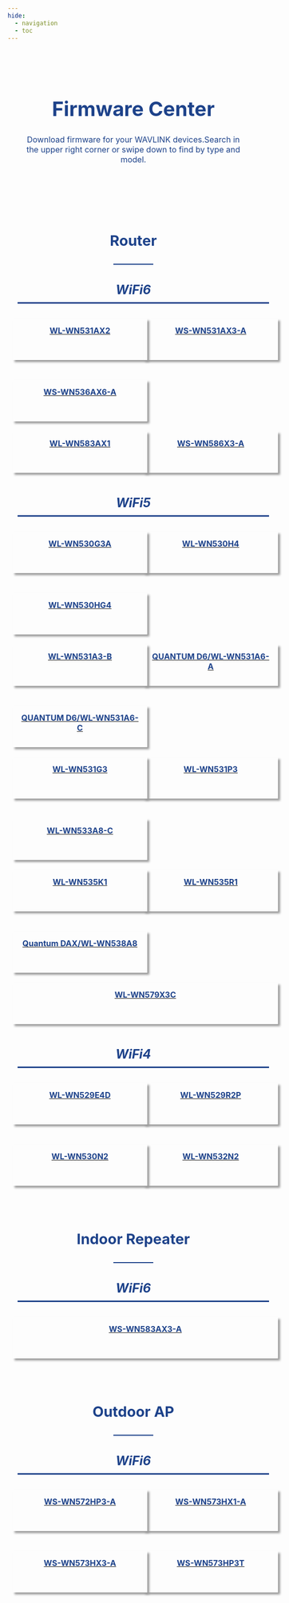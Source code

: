 ```yaml
---
hide:
  - navigation
  - toc
---
```

<style>
        .banner {
            padding: 40px 5% 40px;
            background-size: 100% auto;
            background-repeat: no-repeat;
            background-position:center;
        }
        .search_infoCenter h1{
            font-size: 40px;
            font-weight: 700;
            text-align: center;
            color: #1D428A;
        }
        .search_infoCenter p{
            font-size: 16px;
            font-weight: 400;
            text-align: center;
            color: #1D428A;
            margin-top:10px;
        }
       
        .main>div>div{
            max-width:1440px;
            margin:0 auto;
            padding:50px 0;
        }
        .main>div>div.productMenu{
            padding-bottom: 0;
        }
        .main>div>div>h3{
            text-align: center;
            margin-bottom:30px;
        }
        .main>div>div>h3.main_title{
            margin-bottom:50px;
        }
        .main h3 em.underline{
            display: block;
            width: 80px;
            border-bottom: 2px solid #1D428A;
            margin: 5px auto;
        }
		
		@media screen and (max-width: 1536px){
    .main>div{
        padding:0 24px;
    }
    ul.bookList li.hasImage .image{
        background-size:auto 100%;
    }
	ul.productList{
    display: flex;
    grid-row-gap: 20px;
    flex-wrap: nowrap;
    justify-content: space-between;

	}
	ul.productList li{
		width:180px;
		height:180px;
		border-radius: 2px;
		border: 1px solid rgba(238, 238, 238, 1);
	}

	ul.productList li>a{
		color:#1D428A ;
		text-align: center;
		font-size:16px;
		height:100%;
		display: flex;
		flex-wrap: wrap;
		justify-content: space-around;
		align-items: center;
		padding: 20px 10px;
	}
	ul.productList li:hover{
		box-shadow: 0px 0px 8px 0px rgba(54,54,54,0.15);
		transition: all 0.3s;
	}
	ul.productList li:hover a{
		color: #1D428A;
		transition: all 0.3s;
	}
	ul.productList li em{
		display: block;
		width:64px;
		height:64px;
		background-position: center;
		background-repeat: no-repeat;
		background-size: cover;
		-webkit-font-smoothing: antialiased;
		-webkit-text-stroke-width: 0.2px;
		-moz-osx-font-smoothing: grayscale;
	}
	ul.productList li span{
		display: inline-block;
		width:100%;
	}

		
    </style>
	

<div id="mainContainer">
	<div class="bannerContainer">
		<div class="banner">
			<div class="search_infoCenter">
				<h1>Firmware Center</h1>
				<p>Download firmware for your WAVLINK devices.Search in the upper right corner or swipe down to find by type and model.</p>
			</div>
		</div>
	</div>
</div>









<style>
    .re-text {
      color: #1D428A;
	  #font-weight: bold;
	  font-size: 25px;
	  text-align: center;
	  line-height: 0;
	  margin-top: 50px;
	  font-style: italic;
	  font-weight: bold;
    }
    
    .blue-text {
      color: #1D428A;
	  #font-weight: bold;
	  font-size: 29px;
	  text-align: center;
	  font-weight: bold;
    }
  </style>

<style>  
    .kind-text {
      color: #1D428A;
	  #font-weight: bold;
	  font-size: 25px;
	  text-align: left;
    }
  </style>

<style>
.container {
  position: relative;
}

.text {
  font-size: 25px;
}

.line {
  position: absolute;
  bottom: 6px;
  left: 0;
  height: 2px;
  background-color: #1D428A;
  width: 101%;
}

</style>




  <style>
    table {
      width: 100%;
      border-collapse: collapse;
	  border: none;
    }
    
    th, td {
      text-align: left;
      padding: 8px;
      
    }
    
    tr:nth-child(even) {
      background-color: #f2f2f2;
    }
    
    th {
      background-color: #1D428A;
      color: white;
    }
  </style>
<div class="main">
	<div>
		<div class="productMenu en">
			<h3>
			<p class="blue-text"><b>Router</b></p>
			<em class="underline"></em>
			</h3>
		</div>
	</div>
</div>

<style>
    .box_a {
      width: 100%;
      height: 0px;
      box-shadow: 0px 0px 0px #9B9B9B;
      margin: 20px;
	  text-align: center;
	  padding: 0px;
	  font-size: 25px;
	  color: #1D428A;
	  font-weight: bold;
	  border: none;
	  border-bottom: 3px solid #1D428A;
    }
</style>

 <p class="re-text">WiFi6</p>
<div class = "box_a">
</div>
<div class="grid-container">
  <a href="fm-531AX2">
  <div class="box">WL-WN531AX2</div>
  </a>
  <a href="fm-531ax3">
  <div class="box">WS-WN531AX3-A</div>
  </a>
  <a href="fm-536ax6">
  <div class="box">WS-WN536AX6-A</div>
  </a>
</div>
<div class="grid-container">
  <a href="fm-583ax1">
  <div class="box">WL-WN583AX1</div>
  </a>
  <a href="fm-586x3">
  <div class="box">WS-WN586X3-A</div>
  </a> 
</div>

<p class="re-text">WiFi5</p>
<div class = "box_a">
</div>
<div class="grid-container">
  <a href="fm-530g3a">
  <div class="box">WL-WN530G3A</div>
  </a>
  <a href="fm-530h4">
  <div class="box">WL-WN530H4</div>
  </a>
  <a href="fm-530hg4">
  <div class="box">WL-WN530HG4</div>
  </a>
</div>
<div class="grid-container">
  <a href="fm-531a3-b">
  <div class="box">WL-WN531A3-B</div>
  </a>
  <a href="fm-531a6-A">
  <div class="box">QUANTUM D6/WL-WN531A6-A</div>
  </a>
  <a href="fm-531a6-C">
  <div class="box">QUANTUM D6/WL-WN531A6-C</div>
  </a>
</div>
<div class="grid-container">
  <a href="fm-531g3">
  <div class="box">WL-WN531G3</div>
  </a>
  <a href="fm-531p3">
  <div class="box">WL-WN531P3</div>
  </a>
  <a href="fm-533a8-c">
  <div class="box">WL-WN533A8-C</div>
  </a>
</div>
<div class="grid-container">
  <a href="fm-535k1">
  <div class="box">WL-WN535K1</div>
  </a>
  <a href="fm-535r1">
  <div class="box">WL-WN535R1</div>
  </a>
  <a href="fm-538a8">
  <div class="box">Quantum DAX/WL-WN538A8</div>
  </a>
</div>
<div class="grid-container">
  <a href="fm-579x3c">
  <div class="box">WL-WN579X3C</div>
  </a>
</div>

<p class="re-text">WiFi4</p>
<div class = "box_a">
</div>
<div class="grid-container">
  <a href="fm-529e4d">
  <div class="box">WL-WN529E4D</div>
  </a>
  <a href="fm-529r2p">
  <div class="box">WL-WN529R2P</div>
  </a>
  <a href="fm-530n2">
  <div class="box">WL-WN530N2</div>
  </a> 
  <a href="fm-532n2">
  <div class="box">WL-WN532N2</div>
  </a>
</div>

<div class="main">
	<div>
		<div class="productMenu en">
			<h3>
			<p class="blue-text">Indoor Repeater</p>
			<em class="underline"></em>
			</h3>
		</div>
	</div>
</div>
<p class="re-text">WiFi6</p>
<div class = "box_a">
</div>
<div class="grid-container">
  <a href="fm-583ax3">
  <div class="box">WS-WN583AX3-A</div>
  </a>
</div>


<div class="main">
	<div>
		<div class="productMenu en">
			<h3>
			<p class="blue-text"><b>Outdoor AP<b></p>
			<em class="underline"></em>
			</h3>
		</div>
	</div>
</div>
<p class="re-text">WiFi6</p>
<div class = "box_a">
</div>
<div class="grid-container">
  <a href="fm-572hp3">
  <div class="box">WS-WN572HP3-A</div>
  </a>
  <a href="fm-573hx1">
  <div class="box">WS-WN573HX1-A</div>
  </a>  
  <a href="fm-573hx3">
  <div class="box">WS-WN573HX3-A</div>
  </a>
  <a href="fm-573hp3t">
  <div class="box">WS-WN573HP3T</div>
  </a>
</div>

<!--
<div class="main">
	<div>
		<div class="productMenu en">
			<h3>
			<p class="blue-text">Cellular Router</p>
			<em class="underline"></em>
			</h3>
		</div>
	</div>
</div>


<div class="grid-container">
  <a href="">
  <div class="box">WS-WNF100X3NR-A</div>
  </a>
</div>
-->
  <style>
    .grid-container {
	  display: grid;
	  grid-template-columns: repeat(auto-fit, minmax(min(100%, 200px), 1fr));
	  grid-gap: 20px;
	}
    .box {
      width: 100%;
      height: 55px;
      box-shadow: 4px 4px 4px #9B9B9B;
      margin: 10px;
	  text-align: center;
	  padding: 14px;
	  font-size: 16px;
	  color: #1D428A;
	  font-weight: bold;
	  border: none;


    }
	.box:hover {
      box-shadow: 5px 5px 5px #9B9B9B;
	  background-color: #1D428A; 
	  border: none;
	  color: #ffffff;
    }
  </style>
<style>
    .box_b {
      width: 100%;
      height: 63px;
      margin: 10px;
	  text-align: center;
	  padding: 14px;
	  font-size: 22px;
	  color: #1D428A;
	  font-weight: bold;
	  border: 3px solid #1D428A;
    }
</style>
